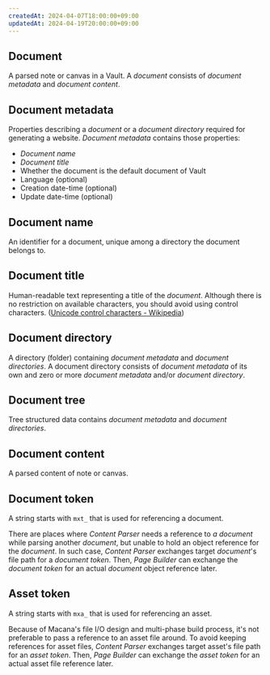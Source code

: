 ```yaml
---
createdAt: 2024-04-07T18:00:00+09:00
updatedAt: 2024-04-19T20:00:00+09:00
---
```


## Document

A parsed note or canvas in a Vault.
A *document* consists of *document metadata* and *document content*.

## Document metadata

Properties describing a *document* or a *document directory* required for generating a website.
*Document metadata* contains those properties:

- *Document name*
- *Document title*
- Whether the document is the default document of Vault
- Language (optional)
- Creation date-time (optional)
- Update date-time (optional)

## Document name

An identifier for a document, unique among a directory the document belongs to.

## Document title

Human-readable text representing a title of the *document*.
Although there is no restriction on available characters, you should avoid using control characters. ([Unicode control characters - Wikipedia](https://en.wikipedia.org/wiki/Unicode_control_characters))

## Document directory

A directory (folder) containing *document metadata* and *document directories*.
A document directory consists of *document metadata* of its own and zero or more *document metadata* and/or *document directory*.

## Document tree

Tree structured data contains *document metadata* and *document directories*.

## Document content

A parsed content of note or canvas.

## Document token

A string starts with `mxt_` that is used for referencing a document.

There are places where *Content Parser* needs a reference to *a document* while parsing another *document*, but unable to hold an object reference for the *document*.
In such case, *Content Parser* exchanges target *document*'s file path for a *document token*.
Then, *Page Builder* can exchange the *document token* for an actual *document* object reference later.

## Asset token

A string starts with `mxa_` that is used for referencing an asset.

Because of Macana's file I/O design and multi-phase build process, it's not preferable to pass a reference to an asset file around.
To avoid keeping references for asset files, *Content Parser* exchanges target asset's file path for an *asset token*.
Then, *Page Builder* can exchange the *asset token* for an actual asset file reference later.